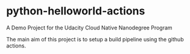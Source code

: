 # python-helloworld-actions
A Demo Project for the Udacity Cloud Native Nanodegree Program

The main aim of this project is to setup a build pipeline  using the github actions.
